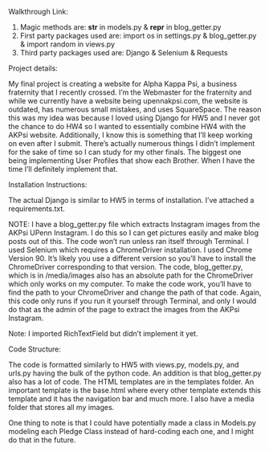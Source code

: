 Walkthrough Link: 
1) Magic methods are: __str__  in models.py & __repr__ in blog_getter.py
2) First party packages used are: import os in settings.py & blog_getter.py & import random in views.py
3) Third party packages used are: Django & Selenium & Requests

Project details:

My final project is creating a website for Alpha Kappa Psi, a business fraternity that I recently crossed. I’m the Webmaster for the fraternity and while we currently have a website being upennakpsi.com, the website is outdated, has numerous small mistakes, and uses SquareSpace. The reason this was my idea was because I loved using Django for HW5 and I never got the chance to do HW4 so I wanted to essentially combine HW4 with the AKPsi website. Additionally, I know this is something that I’ll keep working on even after I submit. There’s actually numerous things I didn’t implement for the sake of time so I can study for my other finals. The biggest one being implementing User Profiles that show each Brother. When I have the time I’ll definitely implement that.

Installation Instructions:

The actual Django is similar to HW5 in terms of installation. I’ve attached a requirements.txt.

NOTE: I have a blog_getter.py file which extracts Instagram images from the AKPsi UPenn Instagram. I do this so I can get pictures easily and make blog posts out of this. The code won’t run unless ran itself through Terminal. I used Selenium which requires a ChromeDriver installation. I used Chrome Version 90. It’s likely you use a different version so you’ll have to install the ChromeDriver corresponding to that version. The code, blog_getter.py, which is in /media/images also has an absolute path for the ChromeDriver which only works on my computer. To make the code work, you’ll have to find the path to your ChromeDriver and change the path of that code. Again, this code only runs if you run it yourself through Terminal, and only I would do that as the admin of the page to extract the images from the AKPsi Instagram.

Note: I imported RichTextField but didn’t implement it yet.

Code Structure:

The code is formatted similarly to HW5 with views.py, models.py, and urls.py having the bulk of the python code. An addition is that blog_getter.py also has a lot of code. The HTML templates are in the templates folder. An important template is the base.html where every other template extends this template and it has the navigation bar and much more. I also have a media folder that stores all my images.

One thing to note is that I could have potentially made a class in Models.py modeling each Pledge Class instead of hard-coding each one, and I might do that in the future.
